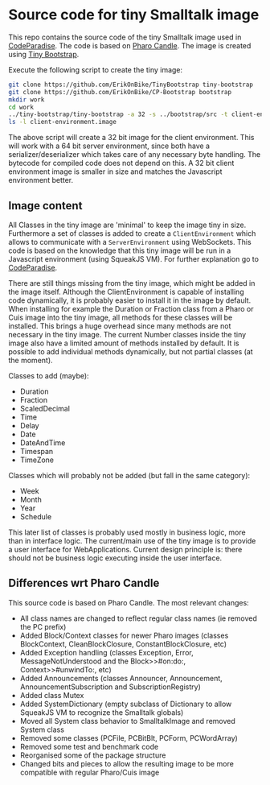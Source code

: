 # Source code for tiny Smalltalk image

This repo contains the source code of the tiny Smalltalk image used in [CodeParadise](https://github.com/ErikOnBike/CodeParadise). The code is based on [Pharo Candle](https://github.com/carolahp/PharoCandleSrc). The image is created using [Tiny Bootstrap](https://github.com/ErikOnBike/TinyBootstrap).

Execute the following script to create the tiny image:
```bash
git clone https://github.com/ErikOnBike/TinyBootstrap tiny-bootstrap
git clone https://github.com/ErikOnBike/CP-Bootstrap bootstrap
mkdir work
cd work
../tiny-bootstrap/tiny-bootstrap -a 32 -s ../bootstrap/src -t client-environment.image -c "Smalltalk startUp: 'Tiny Image `date \"+%Y-%m-%d %H:%M:%S\"`'"
ls -l client-environment.image
```

The above script will create a 32 bit image for the client environment. This will work with a 64 bit server environment, since both have a serializer/deserializer which takes care of any necessary byte handling. The bytecode for compiled code does not depend on this. A 32 bit client environment image is smaller in size and matches the Javascript environment better.

## Image content

All Classes in the tiny image are 'minimal' to keep the image tiny in size. Furthermore a set of classes is added to create a `ClientEnvironment` which allows to communicate with a `ServerEnvironment` using WebSockets. This code is based on the knowledge that this tiny image will be run in a Javascript environment (using SqueakJS VM). For further explanation go to [CodeParadise](https://github.com/ErikOnBike/CodeParadise).

There are still things missing from the tiny image, which might be added in the image itself. Although the ClientEnvironment is capable of installing code dynamically, it is probably easier to install it in the image by default. When installing for example the Duration or Fraction class from a Pharo or Cuis image into the tiny image, all methods for these classes will be installed. This brings a huge overhead since many methods are not necessary in the tiny image. The current Number classes inside the tiny image also have a limited amount of methods installed by default. It is possible to add individual methods dynamically, but not partial classes (at the moment).

Classes to add (maybe):
* Duration
* Fraction
* ScaledDecimal
* Time
* Delay
* Date
* DateAndTime
* Timespan
* TimeZone

Classes which will probably not be added (but fall in the same category):
* Week
* Month
* Year
* Schedule

This later list of classes is probably used mostly in business logic, more than in interface logic. The current/main use of the tiny image is to provide a user interface for WebApplications. Current design principle is: there should not be business logic executing inside the user interface.

## Differences wrt Pharo Candle

This source code is based on Pharo Candle. The most relevant changes:
* All class names are changed to reflect regular class names (ie removed the PC prefix)
* Added Block/Context classes for newer Pharo images (classes BlockContext, CleanBlockClosure, ConstantBlockClosure, etc)
* Added Exception handling (classes Exception, Error, MessageNotUnderstood and the Block>>#on:do:, Context>>#unwindTo:, etc)
* Added Announcements (classes Announcer, Announcement, AnnouncementSubscription and SubscriptionRegistry)
* Added class Mutex
* Added SystemDictionary (empty subclass of Dictionary to allow SqueakJS VM to recognize the Smalltalk globals)
* Moved all System class behavior to SmalltalkImage and removed System class
* Removed some classes (PCFile, PCBitBlt, PCForm, PCWordArray)
* Removed some test and benchmark code
* Reorganised some of the package structure
* Changed bits and pieces to allow the resulting image to be more compatible with regular Pharo/Cuis image
